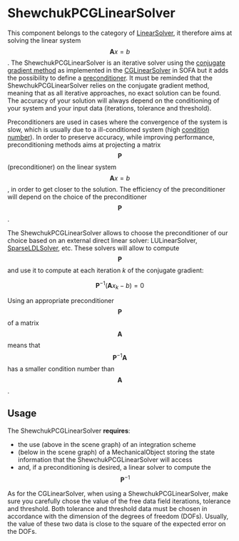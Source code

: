 ShewchukPCGLinearSolver  
=======================

This component belongs to the category of [LinearSolver](../../../simulation-principles/system-resolution/linear-solver/), it therefore aims at solving the linear system $$\mathbf{A}x=b$$. The ShewchukPCGLinearSolver is an iterative solver using the [conjugate gradient method](https://en.wikipedia.org/wiki/Conjugate_gradient_method) as implemented in the [CGLinearSolver](./cglinearsolver/) in SOFA but it adds the possibility to define a [preconditioner](https://en.wikipedia.org/wiki/Preconditioner). It must be reminded that the ShewchukPCGLinearSolver relies on the conjugate gradient method, meaning that as all iterative approaches, no exact solution can be found. The accuracy of your solution will always depend on the conditioning of your system and your input data (iterations, tolerance and threshold).


Preconditioners are used in cases where the convergence of the system is slow, which is usually due to a ill-conditioned system (high [condition number](https://en.wikipedia.org/wiki/Condition_number)). In order to preserve accuracy, while improving performance, preconditioning methods aims at projecting a matrix $$\mathbf{P}$$ (preconditioner) on the linear system $$\mathbf{A}x=b$$, in order to get closer to the solution. The efficiency of the preconditioner will depend on the choice of the preconditioner $$\mathbf{P}$$.

The ShewchukPCGLinearSolver allows to choose the preconditioner of our choice based on an external direct linear solver: LULinearSolver, [SparseLDLSolver](../direct/sparseldlsolver/), etc. These solvers will allow to compute $$\mathbf{P}%20\approx \mathbf{A}$$ and use it to compute at each iteration _k_ of the conjugate gradient:

$$\mathbf{P}^{-1}(\mathbf{A}x_k-b)=0$$

Using an appropriate preconditioner $$\mathbf{P}$$ of a matrix $$\mathbf{A}$$ means that $$\mathbf{P}^{-1}\mathbf{A}$$ has a smaller condition number than $$\mathbf{A}$$.


Usage
-----

The ShewchukPCGLinearSolver **requires**:

- the use (above in the scene graph) of an integration scheme
- (below in the scene graph) of a MechanicalObject storing the state information that the ShewchukPCGLinearSolver will access
- and, if a preconditioning is desired, a linear solver to compute the $$\mathbf{P}^{-1}$$

As for the CGLinearSolver, when using a ShewchukPCGLinearSolver, make sure you carefully chose the value of the free data field iterations, tolerance and threshold. Both tolerance and threshold data must be chosen in accordance with the dimension of the degrees of freedom (DOFs). Usually, the value of these two data is close to the square of the expected error on the DOFs.

